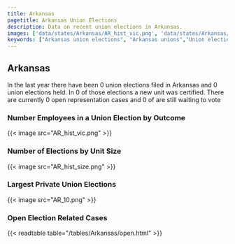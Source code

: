 ```yaml
---
title: Arkansas
pagetitle: Arkansas Union Elections
description: Data on recent union elections in Arkansas.
images: ['data/states/Arkansas/AR_hist_vic.png', 'data/states/Arkansas/AR_hist_size.png', 'data/states/Arkansas/AR_10.png']
keywords: ["Arkansas union elections", "Arkansas unions","Union elections"]
---
```

##  Arkansas

In the last year there have been 0 union elections filed in Arkansas and 0 union elections held. In 0 of those elections a new unit was certified. There are currently 0 open representation cases and 0 of are still waiting to vote

### Number Employees in a Union Election by Outcome
{{< image src="AR_hist_vic.png" >}}

### Number of Elections by Unit Size
{{< image src="AR_hist_size.png" >}}

### Largest Private Union Elections
{{< image src="AR_10.png" >}}

### Open Election Related Cases
{{< readtable table="/tables/Arkansas/open.html" >}}

